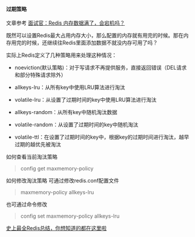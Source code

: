 

#### 过期策略
文章参考 [面试官：Redis 内存数据满了，会宕机吗？](https://mp.weixin.qq.com/s?__biz=MzIwMzY1OTU1NQ==&mid=2247487680&idx=1&sn=59ad8e65212dd5e09f79c1cd4c0129f8&chksm=96cd508ca1bad99adfa7335e87f3eb76ebffec7aa86772acd503d13f4e383dcb77d1f85ca330&scene=0&xtrack=1&key=e7af850574ba21a87ebd209a4e52db58cc7c3696860e15332229da07f2d621df94cf9ed6f50472ff28c56211b13e68345de47559cbd7f9ba19a02d758cc1dccf0ed97b3642af78799bd9ef0f9b11b543&ascene=1&uin=NDAyNDg1OTc1&devicetype=Windows+7&version=62060833&lang=zh_CN&pass_ticket=QoHsatDhO5ubTK0IzeBhc1rX8ocUF1rqDT8oyzOFnFRDtVfR%2Bh72Y3Dfabc%2Fc5YY)

既然可以设置Redis最大占用内存大小，那么配置的内存就有用完的时候。那在内存用完的时候，还继续往Redis里面添加数据不就没内存可用了吗？

实际上Redis定义了几种策略用来处理这种情况：

* noeviction(默认策略)：对于写请求不再提供服务，直接返回错误（DEL请求和部分特殊请求除外）

* allkeys-lru：从所有key中使用LRU算法进行淘汰

* volatile-lru：从设置了过期时间的key中使用LRU算法进行淘汰

* allkeys-random：从所有key中随机淘汰数据

* volatile-random：从设置了过期时间的key中随机淘汰

* volatile-ttl：在设置了过期时间的key中，根据key的过期时间进行淘汰，越早过期的越优先被淘汰

如何查看当前淘汰策略
> config get maxmemory-policy

如何修改淘汰策略
可通过修改redis.conf配置文件
> maxmemory-policy allkeys-lru

也可通过命令修改
> config set maxmemory-policy allkeys-lru

[史上最全Redis总结，你想知道的都在这里啦](https://mp.weixin.qq.com/s?__biz=MzI3NzE0NjcwMg==&mid=2650125388&idx=1&sn=cd81120715796291cf2544947622acbf&chksm=f36ba96dc41c207b6be63b653cdc8307bedf87afd7ae31b46dc1e018aabea85cf2d5510285ad&scene=7&key=c80b7c0dade6c18a100436793f3db1a72282e66fd4b3c8b1ead2bc0507c58e345ea22147bf2fd0bfbe5c3aa39735a492c5ce4d525bb267e26cba83e230d3b119652916370e6343e1795b6ee572d21d60&ascene=0&uin=NDAyNDg1OTc1&devicetype=Windows+7&version=62070158&lang=zh_CN&pass_ticket=3DB2vLVFLwhMWsEPuRhAoyn33mITiVIoRycvX%2FsOXjUmdXSWVnAF2v12Aea5%2Fh1m)
